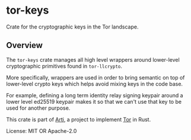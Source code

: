 # tor-keys

Crate for the cryptographic keys in the Tor landscape.

## Overview

The `tor-keys` crate manages all high level wrappers around lower-level
cryptographic primitives found in `tor-llcrypto`.

More specifically, wrappers are used in order to bring semantic on top of
lower-level crypto keys which helps avoid mixing keys in the code base.

For example, defining a long term identity relay signing keypair around a lower
level ed25519 keypair makes it so that we can't use that key to be used for
another purpose.

This crate is part of [Arti](https://gitlab.torproject.org/tpo/core/arti/), a
project to implement [Tor](https://www.torproject.org/) in Rust.

License: MIT OR Apache-2.0
